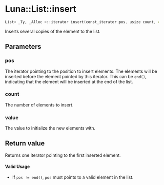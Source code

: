 # Luna::List::insert

```c++
List< _Ty, _Alloc >::iterator insert(const_iterator pos, usize count, const value_type &value)
```

Inserts several copies of the element to the list. 



## Parameters
### pos
The iterator pointing to the position to insert elements. The elements will be inserted before the element pointed by this iterator. This can be `end()`, indicating that the element will be inserted at the end of the list. 

### count
The number of elements to insert. 

### value
The value to initialize the new elements with. 

## Return value
Returns one iterator pointing to the first inserted element. 

#### Valid Usage
* If `pos != end()`, `pos` must points to a valid element in the list. 

